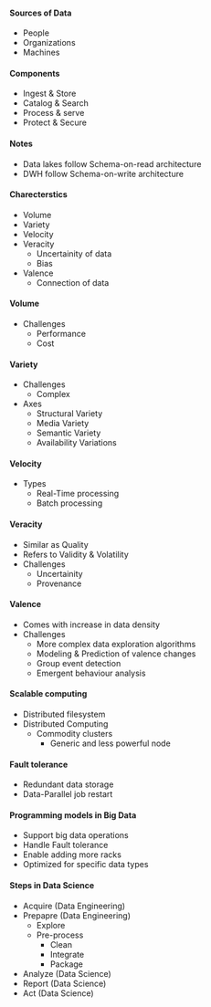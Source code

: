 #### Sources of Data
- People
- Organizations
- Machines

#### Components
- Ingest & Store
- Catalog & Search
- Process & serve
- Protect & Secure

#### Notes
- Data lakes follow Schema-on-read architecture
- DWH follow Schema-on-write architecture

#### Charecterstics
- Volume
- Variety
- Velocity
- Veracity
  - Uncertainity of data
  - Bias 
- Valence
  - Connection of data


#### Volume
- Challenges
  - Performance
  - Cost

#### Variety
- Challenges
  - Complex
- Axes
  - Structural Variety
  - Media Variety
  - Semantic Variety
  - Availability Variations

#### Velocity
- Types
  - Real-Time processing
  - Batch processing

#### Veracity
- Similar as Quality
- Refers to Validity & Volatility
- Challenges
  - Uncertainity
  - Provenance


#### Valence
- Comes with increase in data density
- Challenges
  - More complex data exploration algorithms
  - Modeling & Prediction of valence changes
  - Group event detection
  - Emergent behaviour analysis


#### Scalable computing
- Distributed filesystem
- Distributed Computing
  - Commodity clusters
    - Generic and less powerful node

#### Fault tolerance 
- Redundant data storage
- Data-Parallel job restart

#### Programming models in Big Data
- Support big data operations
- Handle Fault tolerance
- Enable adding more racks
- Optimized for specific data types

#### Steps in Data Science
- Acquire (Data Engineering)
- Prepapre (Data Engineering)
  - Explore
  - Pre-process
    - Clean
    - Integrate
    - Package 
- Analyze (Data Science)
- Report (Data Science)
- Act (Data Science)
